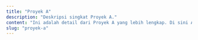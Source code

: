 ```yaml
---
title: "Proyek A"
description: "Deskripsi singkat Proyek A."
content: "Ini adalah detail dari Proyek A yang lebih lengkap. Di sini Anda dapat menjelaskan lebih banyak tentang proyek ini."
slug: "proyek-a"
---
```

